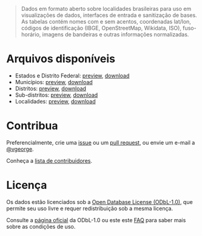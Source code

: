 >  Dados em formato aberto sobre localidades brasileiras para uso em visualizações de dados, interfaces de entrada e sanitização de bases. As tabelas contém nomes com e sem acentos, coordenadas lat/lon, códigos de identificação (IBGE, OpenStreetMap, Wikidata, ISO), fuso-horário, imagens de bandeiras e outras informações normalizadas.

# Arquivos disponíveis

- Estados e Distrito Federal: [preview](data/states.csv), <a href="https://github.com/mapaslivres/localidades/raw/master/data/states.csv" target="_blank">download</a>
- Municípios: [preview](data/cities.csv), <a href="https://github.com/mapaslivres/localidades/raw/master/data/cities.csv" target="_blank">download</a>
- Distritos: [preview](data/districts.csv), <a href="https://github.com/mapaslivres/localidades/raw/master/data/districts.csv" target="_blank">download</a>
- Sub-distritos: [preview](data/subdistricts.csv), <a href="https://github.com/mapaslivres/localidades/raw/master/data/subdistricts.csv" target="_blank">download</a>
- Localidades: [preview](data/localities.csv), <a href="https://github.com/mapaslivres/localidades/raw/master/data/localities.csv" target="_blank">download</a>

# Contribua

Preferencialmente, crie uma [issue](https://github.com/mapaslivres/localidades/issues/new) ou um [pull request](https://help.github.com/articles/creating-a-pull-request/), ou envie um e-mail a [@vgeorge](github.com/vgeorge).

Conheça a [lista de contribuidores](https://github.com/mapaslivres/localidades/graphs/contributors).

# Licença

Os dados estão licenciados sob a [Open Database License (ODbL-1.0)](LICENSE), que permite seu uso livre e requer redistribuição sob a mesma licença.

Consulte a [página oficial](https://opendatacommons.org/licenses/odbl/) da ODbL-1.0 ou este este [FAQ](http://wiki.openstreetmap.org/wiki/Legal_FAQ/CC-BY-SA_Archive#What.27s_this_about_a_licence_change.3F) para saber mais sobre as condições de uso.
